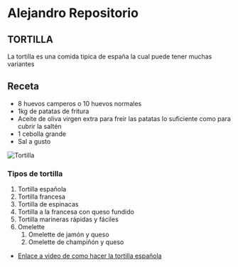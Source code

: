 # Alejandro Repositorio

## TORTILLA

La tortilla es una comida tipica de españa la cual puede tener muchas variantes

## Receta

* 8 huevos camperos o 10 huevos normales
* 1kg de patatas de fritura
* Aceite de oliva virgen extra para freir las patatas lo suficiente como para cubrir la saltén
* 1 cebolla grande
* Sal a gusto

![Tortilla](https://www.aceitesdeolivadeespana.com/wp-content/uploads/2022/12/spanish-omelette-with-potatoes-and-onion-typical-2022-10-26-06-27-54-utc-1.jpg)


### Tipos de tortilla
1. Tortilla española
2. Tortilla francesa
3. Tortilla de espinacas
4. Tortilla a la francesa con queso fundido
5. Tortilla marineras rápidas y fáciles
6. Omelette
   1. Omelette de jamón y queso
   2. Omelette de champiñón y queso


* [Enlace a video de como hacer la tortilla española](assets/otro.md)

